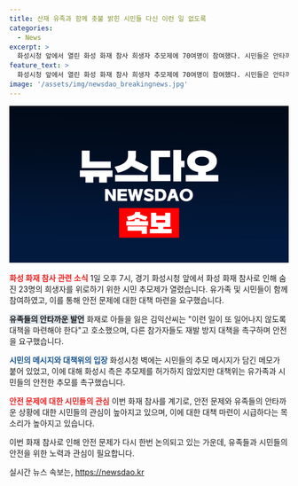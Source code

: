 ```yaml
---
title: 산재 유족과 함께 촛불 밝힌 시민들 다신 이런 일 없도록
categories:
  - News
excerpt: >
  화성시청 앞에서 열린 화성 화재 참사 희생자 추모제에 70여명이 참여했다. 시민들은 안타까운 죽음에 대한 안타김을 표현하며 재발 방지 대책을 촉구했다. 이 추모제는 매일 오후 7시에 열릴 예정이며, 사람들은 안전한 환경에서 추모의 마음을 모아낼 수 있도록 요청했다. 그러나 화성시 관계자는 추모제를 일주일도 안 된 사건으로 인해 이르다며 마찰을 빚기도 했다. 만약 무언가 찾고 계신다면 알려주세요!
feature_text: >
  화성시청 앞에서 열린 화성 화재 참사 희생자 추모제에 70여명이 참여했다. 시민들은 안타까운 죽음에 대한 안타김을 표현하며 재발 방지 대책을 촉구했다. 이 추모제는 매일 오후 7시에 열릴 예정이며, 사람들은 안전한 환경에서 추모의 마음을 모아낼 수 있도록 요청했다. 그러나 화성시 관계자는 추모제를 일주일도 안 된 사건으로 인해 이르다며 마찰을 빚기도 했다. 만약 무언가 찾고 계신다면 알려주세요!
image: '/assets/img/newsdao_breakingnews.jpg'
---
```


<p><img src="/assets/img/newsdao_breakingnews.jpg" alt="firstkoreanews 속보" /></p>

<p><b><span style="color: #ee2323;">화성 화재 참사 관련 소식</span></b>
1일 오후 7시, 경기 화성시청 앞에서 화성 화재 참사로 인해 숨진 23명의 희생자를 위로하기 위한 시민 추모제가 열렸습니다. 유가족 및 시민들이 함께 참여하였고, 이를 통해 안전 문제에 대한 대책 마련을 요구했습니다.</p>

<p><b><span style="background-color: #21538527;">유족들의 안타까운 발언</span></b>
화재로 아들을 잃은 김익산씨는 "이런 일이 또 일어나지 않도록 대책을 마련해야 한다"고 호소했으며, 다른 참가자들도 재발 방지 대책을 촉구하며 안전을 요구했습니다.</p>

<p><b><span style="color: #1a5490;">시민의 메시지와 대책위의 입장</span></b>
화성시청 벽에는 시민들의 추모 메시지가 담긴 메모가 붙어 있었고, 이에 대해 화성시 측은 추모제를 허가하지 않았지만 대책위는 유가족과 시민들의 안전한 추모를 촉구했습니다.</p>

<p><b><span style="color: #ee2323;">안전 문제에 대한 시민들의 관심</span></b>
이번 화재 참사를 계기로, 안전 문제와 유족들의 안타까운 상황에 대한 시민들의 관심이 높아지고 있으며, 이에 대한 대책 마련이 시급하다는 목소리가 높아지고 있습니다.</p>

<p>이번 화재 참사로 인해 안전 문제가 다시 한번 논의되고 있는 가운데, 유족들과 시민들의 안전을 위한 노력과 관심이 필요합니다.</p>
실시간 뉴스 속보는, <a href="https://newsdao.kr" rel="dofollow">https://newsdao.kr</a>


